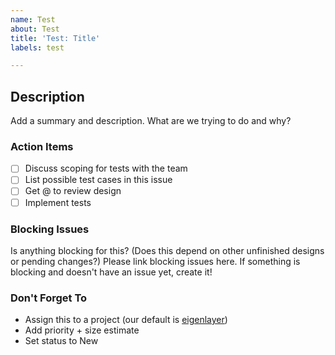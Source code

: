 ```yaml
---
name: Test
about: Test
title: 'Test: Title'
labels: test

---
```


## Description
Add a summary and description. What are we trying to do and why?

### Action Items
- [ ] Discuss scoping for tests with the team
- [ ] List possible test cases in this issue
- [ ] Get @ to review design
- [ ] Implement tests

### Blocking Issues
Is anything blocking for this? (Does this depend on other unfinished designs or pending changes?)
Please link blocking issues here. If something is blocking and doesn't have an issue yet, create it!

### Don't Forget To
* Assign this to a project (our default is [eigenlayer](https://github.com/orgs/Layr-Labs/projects/3/))
* Add priority + size estimate
* Set status to New